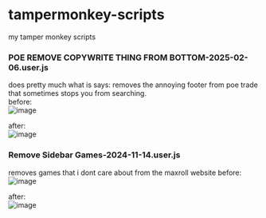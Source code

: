 # tampermonkey-scripts
my tamper monkey scripts

### POE REMOVE COPYWRITE THING FROM BOTTOM-2025-02-06.user.js
does pretty much what is says:
removes the annoying footer from poe trade that sometimes stops you from searching.<br/>
before: <br/>
![image](https://github.com/user-attachments/assets/912ef94a-7a6b-4f48-a1c0-17eb7e33a678)
<br/>

after: <br/>
![image](https://github.com/user-attachments/assets/4984f4cf-f7bb-437b-9699-28a7a22cd5e0)
<br/>

### Remove Sidebar Games-2024-11-14.user.js
removes games that i dont care about from the maxroll website
before:<br/>
![image](https://github.com/user-attachments/assets/f6c274ab-b357-4551-a55a-fac269ce5f67)
<br/>

after:<br/>
![image](https://github.com/user-attachments/assets/87962a2d-c720-4c05-80b1-b589a0e0cd47)
<br/>
